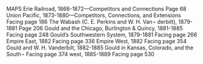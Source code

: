 MAPS
Erie Railroad, 1868-1872—Competitors and
Connections Page 68
Union Pacific, 1873-1880—Competitors,
Connections, and Extensions Facing page 186
The Wabash (C. E. Perkins and W. H. Van¬
derbilt), 1879-1881 Page 206
Gould and the Chicago, Burlington & Quincy,
1881-1885 Facing page 248
Gould’s Southwestern System, 1879-1881 Facing page 266
Empire East, 1882 Facing page 336
Empire West, 1882 Facing page 354
Gould and W. H. Vanderbilt, 1882-1885
Gould in Kansas, Colorado, and the South¬
Facing page 374
west, 1885-1889 Facing page 530
